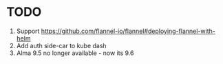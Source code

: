 # TODO

1. Support https://github.com/flannel-io/flannel#deploying-flannel-with-helm
2. Add auth side-car to kube dash
3. Alma 9.5 no longer available - now its 9.6
